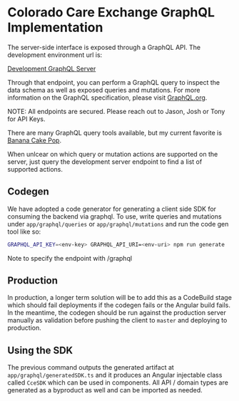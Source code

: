 # Colorado Care Exchange GraphQL Implementation

The server-side interface is exposed through a GraphQL API. The development environment url is:

[Development GraphQL Server](https://xfdwc4y160.execute-api.us-west-2.amazonaws.com/dev/graphql)

Through that endpoint, you can perform a GraphQL query to inspect the data schema as well as exposed queries and mutations. For more information on the GraphQL specification, please visit [GraphQL.org](https://graphql.org). 

NOTE: All endpoints are secured. Please reach out to Jason, Josh or Tony for API Keys.

There are many GraphQL query tools available, but my current favorite is [Banana Cake Pop](https://hotchocolate.io/docs/banana-cakepop).

When unlcear on which query or mutation actions are supported on the server, just query the development server endpoint to find a list of supported actions.

## Codegen
We have adopted a code generator for generating a client side SDK for consuming the backend via graphql. To use, write queries and mutations under `app/graphql/queries` or `app/graphql/mutations` and run the code gen tool like so:

```bash
GRAPHQL_API_KEY=<env-key> GRAPHQL_API_URI=<env-uri> npm run generate
```
Note to specify the endpoint with /graphql

## Production
In production, a longer term solution will be to add this as a CodeBuild stage which should fail deployments if the codegen fails or the Angular build fails. In the meantime, the codegen should be run against the production server manually as validation before pushing the client to `master` and deploying to production.

## Using the SDK
The previous command outputs the generated artifact at `app/graphql/generatedSDK.ts` and it produces an Angular injectable class called `CceSDK` which can be used in components. All API / domain types are generated as a byproduct as well and can be imported as needed.
